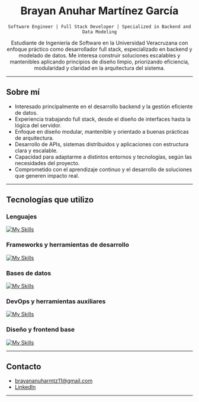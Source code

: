 <h1 align="center">Brayan Anuhar Martínez García</h1>
<p align="center"><code>Software Engineer | Full Stack Developer | Specialized in Backend and Data Modeling</code></p>

<p align="center">
Estudiante de Ingeniería de Software en la Universidad Veracruzana con enfoque práctico como desarrollador full stack, especializado en backend y modelado de datos. Me interesa construir soluciones escalables y mantenibles aplicando principios de diseño limpio, priorizando eficiencia, modularidad y claridad en la arquitectura del sistema.
</p>

---

## Sobre mí

- Interesado principalmente en el desarrollo backend y la gestión eficiente de datos.
- Experiencia trabajando full stack, desde el diseño de interfaces hasta la lógica del servidor.
- Enfoque en diseño modular, mantenible y orientado a buenas prácticas de arquitectura.
- Desarrollo de APIs, sistemas distribuidos y aplicaciones con estructura clara y escalable.
- Capacidad para adaptarme a distintos entornos y tecnologías, según las necesidades del proyecto.
- Comprometido con el aprendizaje continuo y el desarrollo de soluciones que generen impacto real.

---

## Tecnologías que utilizo

### Lenguajes
[![My Skills](https://skillicons.dev/icons?i=java,python,dart,js,cpp,cs&theme=dark)](https://skillicons.dev)

### Frameworks y herramientas de desarrollo
[![My Skills](https://skillicons.dev/icons?i=nodejs,vue,flutter,fastapi,spring&theme=dark)](https://skillicons.dev)

### Bases de datos
[![My Skills](https://skillicons.dev/icons?i=mysql,postgres,sqlite,mongodb&theme=dark)](https://skillicons.dev)

### DevOps y herramientas auxiliares
[![My Skills](https://skillicons.dev/icons?i=git,github,docker,jenkins,postman&theme=dark)](https://skillicons.dev)

### Diseño y frontend base
[![My Skills](https://skillicons.dev/icons?i=html,css,figma&theme=dark)](https://skillicons.dev)

---

## Contacto

- brayananuharmtz11@gmail.com  
- [LinkedIn](https://www.linkedin.com/in/martínez-garcía-brayan-anuhar-1778b8329)

---
